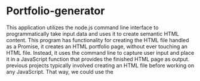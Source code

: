 # Portfolio-generator 
This application utilizes the node.js command line interface to programmatically take input data and uses it to create semantic HTML content. This program has functionality for creating the HTML file handled as a Promise, it creates an HTML portfolio page, without ever touching an HTML file. Instead, it uses the command line to capture user input and place it in a JavaScript function that provides the finished HTML page as output. previous projects typically involved creating an HTML file before working on any JavaScript. That way, we could use the <script> tag in the HTML file to load the JavaScript file and execute it upon opening it in the browser. With a Node.js application, we don't have to worry about that,  we only have to create a JavaScript file and use the command line to execute it.
## Brief: 
The user of the program gets prompted a series of questions relating to the their GitHub portfolio, using inquirer, were able to ask for information in a structured and validated manner. This application uses Node.js’s modularity to keep the functionality clean and easy to read.  fs package was used to handle asynchronous JavaScript to create functionality for packaging up the portfolio’s page and style sheet, the mix of callback functions and Promises handle asynchronous functionality in the making of the portfolio. As we explore back-end development, we'll get familiar with Node.js, a runtime environment that allows us to run JavaScript on a local computer or server instead of solely in the browser. Node isn't like a regular computer application that provides you with a nice icon to select and open it. Instead, it is installed on your machine to be used anytime and anywhere. You just have to call on it from the command line using the command node.
##  Lessons learned working on this project:
* Used object destructuring and learned about the rest and spread operators to help keep the data organized.
* Broke a function into multiple pieces to make it easier to read the code for a specific section of the HTML template.
* Leveraged HTML elements by using new array methods .filter() and .map() to take input data and return HTML data with it
* Build an interactive command-line application that processes user input using a third-party Node.js module
* Use string literals to dynamically generate markdown from the command line
* Understand how to use the fs module to copy files from one location to another.
* Create JavaScript Promises to handle asynchronous functionality in a cleaner way.
* Create our own Promises to clean up and handle asynchronous code.
* Use new means of creating variables and functions in JavaScript.
* We know a new way to concatenate variable data into strings using template literals along with some other new ES6 features such as destructuring and spread/rest operators.
* Modularize the Node.js applications to enhance code readability and reusability.
* We know that Node.js has built-in tools and how to use them if we need to, such as the fs library.
* Understand how and why to use the npm init command to create Node.js packages that are dependent on outside tools and libraries such as Inquirer.
* Use new array methods with object destructuring and arrow function implicit returns to create succinct and readable code.
* Identify where the asynchronous functionality can be cleaned up and how to turn callback functions into JavaScript Promise objects.

![Screenshot 2023-05-17 at 22 06 52 (2)](https://github.com/Pizzan8t0r/Portfolio-generator/assets/131811220/50fa41c8-5f08-48db-8298-412d1856fb67)


###
We start by asking the user for their information with Inquirer prompts; this returns all of the data as an object in a Promise.
The promptProject() function captures the returning data from promptUser() and we recursively call promptProject() for as many projects as the user wants to add. Each project will be pushed into a projects array in the collection of portfolio information, and when we're done, the final set of data is returned to the next .then().
The finished portfolio data object is returned as portfolioData and sent into the generatePage() function, which will return the finished HTML template code into pageHTML.
We pass pageHTML into the newly created writeFile() function, which returns a Promise. This is why we use return here, so the Promise is returned into the next .then() method.
Upon a successful file creation, we take the writeFileResponse object provided by the writeFile() function's resolve() execution to log it, and then we return copyFile().
The Promise returned by copyFile() then lets us know if the CSS file was copied correctly
  
<img width="1440" alt="Screenshot 2023-05-17 at 22 06 52" src="https://github.com/Pizzan8t0r/Portfolio-generator/assets/131811220/d5f2599f-a5b9-4e5b-94fa-74f2b9512333">

## 
Since their inception in the ES6 spec, more and more JavaScript libraries have moved away from the classic callback function approach to asynchronicity and have adopted a Promise-based approach, as it makes the code more predictable and ultimately cleaner when we execute it.
We've created a Node.js application that asks for your input and creates a HTML page with it, although the styling and fonts aren’t that pretty, the program is neat and functional.
  <img width="1440" alt="Screenshot 2023-05-17 at 22 02 51" src="https://github.com/Pizzan8t0r/Portfolio-generator/assets/131811220/228f2905-306e-4f11-bf17-c70937bbfa2e">
### Deployment: 
  https://pizzan8t0r.github.io/actual-html-from-portfolio/


